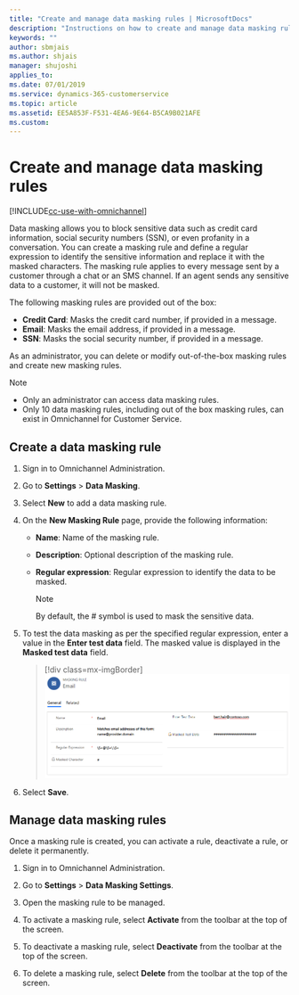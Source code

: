 ```yaml
---
title: "Create and manage data masking rules | MicrosoftDocs"
description: "Instructions on how to create and manage data masking rules in Omnichannel for Customer Service."
keywords: ""
author: sbmjais
ms.author: shjais
manager: shujoshi
applies_to: 
ms.date: 07/01/2019
ms.service: dynamics-365-customerservice
ms.topic: article
ms.assetid: EE5A853F-F531-4EA6-9E64-B5CA9B021AFE
ms.custom: 
---
```


# Create and manage data masking rules

[!INCLUDE[cc-use-with-omnichannel](../../includes/cc-use-with-omnichannel.md)]

Data masking allows you to block sensitive data such as credit card information, social security numbers (SSN), or even profanity in a conversation. You can create a masking rule and define a regular expression to identify the sensitive information and replace it with the masked characters. The masking rule applies to every message sent by a customer through a chat or an SMS channel. If an agent sends any sensitive data to a customer, it will not be masked. 

The following masking rules are provided out of the box:

- **Credit Card**: Masks the credit card number, if provided in a message.
- **Email**: Masks the email address, if provided in a message.
- **SSN**: Masks the social security number, if provided in a message.

As an administrator, you can delete or modify out-of-the-box masking rules and create new masking rules.

> [!NOTE]
> - Only an administrator can access data masking rules.
> - Only 10 data masking rules, including out of the box masking rules, can exist in Omnichannel for Customer Service. 

## Create a data masking rule

1.	Sign in to Omnichannel Administration.

2.	Go to **Settings** > **Data Masking**.

3.	Select **New** to add a data masking rule.

4.	On the **New Masking Rule** page, provide the following information:

    - **Name**: Name of the masking rule.

    - **Description**: Optional description of the masking rule.

    - **Regular expression**: Regular expression to identify the data to be masked.

        > [!NOTE]
        > By default, the \# symbol is used to mask the sensitive data.
        
5. To test the data masking as per the specified regular expression, enter a value in the **Enter test data** field. The masked value is displayed in the **Masked test data** field.

    > [!div class=mx-imgBorder]
    > ![Data masking rule](../media/masking-rule.png "Data masking rule")

6. Select **Save**.

## Manage data masking rules

Once a masking rule is created, you can activate a rule, deactivate a rule, or delete it permanently.

1.	Sign in to Omnichannel  Administration.

2.	Go to **Settings** > **Data Masking Settings**.

3. Open the masking rule to be managed.

4. To activate a masking rule, select **Activate** from the toolbar at the top of the screen.

5. To deactivate a masking rule, select **Deactivate** from the toolbar at the top of the screen.

6. To delete a masking rule, select **Delete** from the toolbar at the top of the screen.
